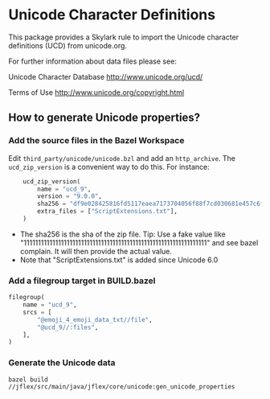 # Unicode Character Definitions

This package provides a Skylark rule to 
import the Unicode character definitions (UCD) from unicode.org.


For further information about data files please see:

Unicode Character Database
	http://www.unicode.org/ucd/

Terms of Use
	http://www.unicode.org/copyright.html


## How to generate Unicode properties?

### Add the source files in the Bazel Workspace

Edit `third_party/unicode/unicode.bzl` and add an `http_archive`.
The `ucd_zip_version` is a convenient way to do this. For instance:

```python
    ucd_zip_version(
        name = "ucd_9",
        version = "9.0.0",
        sha256 = "df9e028425816fd5117eaea7173704056f88f7cd030681e457c6f3827f9390ec",
        extra_files = ["ScriptExtensions.txt"],
    )
```

* The sha256 is the sha of the zip file. 
  Tip: Use a fake value like "1111111111111111111111111111111111111111111111111111111111111111" and see bazel complain.
  It will then provide the actual value.
* Note that "ScriptExtensions.txt" is added since Unicode 6.0

### Add a filegroup target in BUILD.bazel

```python
filegroup(
    name = "ucd_9",
    srcs = [
        "@emoji_4_emoji_data_txt//file",
        "@ucd_9//:files",
    ],
)
```

### Generate the Unicode data

    bazel build //jflex/src/main/java/jflex/core/unicode:gen_unicode_properties
